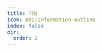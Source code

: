 ```yaml
---
title: 기능
icon: mdi:information-outline
index: false
dir:
  order: 2
---
```


<Catalog base='/ko-kr/manual/introduction/' />
